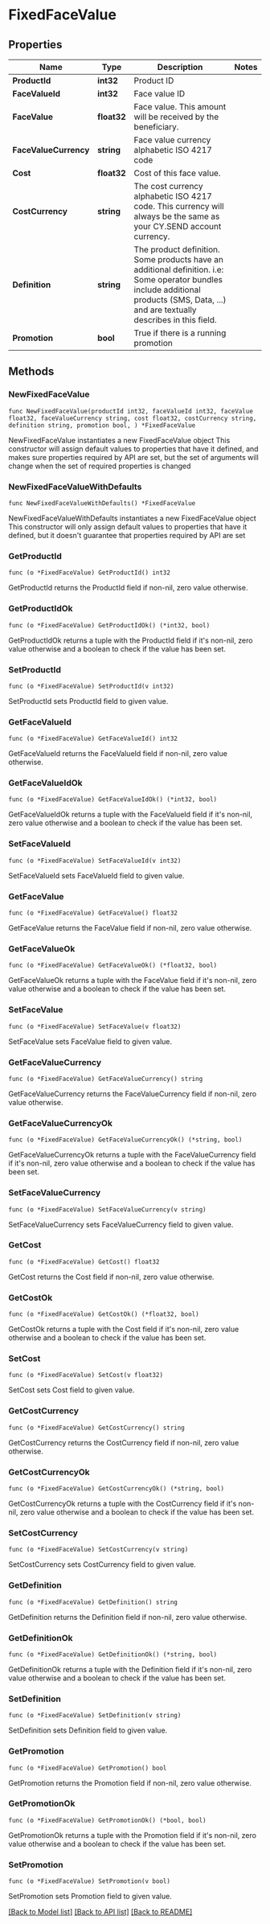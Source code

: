 # FixedFaceValue

## Properties

Name | Type | Description | Notes
------------ | ------------- | ------------- | -------------
**ProductId** | **int32** | Product ID | 
**FaceValueId** | **int32** | Face value ID | 
**FaceValue** | **float32** | Face value. This amount will be received by the beneficiary. | 
**FaceValueCurrency** | **string** | Face value currency alphabetic ISO 4217 code | 
**Cost** | **float32** | Cost of this face value. | 
**CostCurrency** | **string** | The cost currency alphabetic ISO 4217 code. This currency will always be the same as your CY.SEND account currency. | 
**Definition** | **string** | The product definition. Some products have an additional definition. i.e: Some operator bundles include additional products (SMS, Data, ...) and are textually describes in this field. | 
**Promotion** | **bool** | True if there is a running promotion | 

## Methods

### NewFixedFaceValue

`func NewFixedFaceValue(productId int32, faceValueId int32, faceValue float32, faceValueCurrency string, cost float32, costCurrency string, definition string, promotion bool, ) *FixedFaceValue`

NewFixedFaceValue instantiates a new FixedFaceValue object
This constructor will assign default values to properties that have it defined,
and makes sure properties required by API are set, but the set of arguments
will change when the set of required properties is changed

### NewFixedFaceValueWithDefaults

`func NewFixedFaceValueWithDefaults() *FixedFaceValue`

NewFixedFaceValueWithDefaults instantiates a new FixedFaceValue object
This constructor will only assign default values to properties that have it defined,
but it doesn't guarantee that properties required by API are set

### GetProductId

`func (o *FixedFaceValue) GetProductId() int32`

GetProductId returns the ProductId field if non-nil, zero value otherwise.

### GetProductIdOk

`func (o *FixedFaceValue) GetProductIdOk() (*int32, bool)`

GetProductIdOk returns a tuple with the ProductId field if it's non-nil, zero value otherwise
and a boolean to check if the value has been set.

### SetProductId

`func (o *FixedFaceValue) SetProductId(v int32)`

SetProductId sets ProductId field to given value.


### GetFaceValueId

`func (o *FixedFaceValue) GetFaceValueId() int32`

GetFaceValueId returns the FaceValueId field if non-nil, zero value otherwise.

### GetFaceValueIdOk

`func (o *FixedFaceValue) GetFaceValueIdOk() (*int32, bool)`

GetFaceValueIdOk returns a tuple with the FaceValueId field if it's non-nil, zero value otherwise
and a boolean to check if the value has been set.

### SetFaceValueId

`func (o *FixedFaceValue) SetFaceValueId(v int32)`

SetFaceValueId sets FaceValueId field to given value.


### GetFaceValue

`func (o *FixedFaceValue) GetFaceValue() float32`

GetFaceValue returns the FaceValue field if non-nil, zero value otherwise.

### GetFaceValueOk

`func (o *FixedFaceValue) GetFaceValueOk() (*float32, bool)`

GetFaceValueOk returns a tuple with the FaceValue field if it's non-nil, zero value otherwise
and a boolean to check if the value has been set.

### SetFaceValue

`func (o *FixedFaceValue) SetFaceValue(v float32)`

SetFaceValue sets FaceValue field to given value.


### GetFaceValueCurrency

`func (o *FixedFaceValue) GetFaceValueCurrency() string`

GetFaceValueCurrency returns the FaceValueCurrency field if non-nil, zero value otherwise.

### GetFaceValueCurrencyOk

`func (o *FixedFaceValue) GetFaceValueCurrencyOk() (*string, bool)`

GetFaceValueCurrencyOk returns a tuple with the FaceValueCurrency field if it's non-nil, zero value otherwise
and a boolean to check if the value has been set.

### SetFaceValueCurrency

`func (o *FixedFaceValue) SetFaceValueCurrency(v string)`

SetFaceValueCurrency sets FaceValueCurrency field to given value.


### GetCost

`func (o *FixedFaceValue) GetCost() float32`

GetCost returns the Cost field if non-nil, zero value otherwise.

### GetCostOk

`func (o *FixedFaceValue) GetCostOk() (*float32, bool)`

GetCostOk returns a tuple with the Cost field if it's non-nil, zero value otherwise
and a boolean to check if the value has been set.

### SetCost

`func (o *FixedFaceValue) SetCost(v float32)`

SetCost sets Cost field to given value.


### GetCostCurrency

`func (o *FixedFaceValue) GetCostCurrency() string`

GetCostCurrency returns the CostCurrency field if non-nil, zero value otherwise.

### GetCostCurrencyOk

`func (o *FixedFaceValue) GetCostCurrencyOk() (*string, bool)`

GetCostCurrencyOk returns a tuple with the CostCurrency field if it's non-nil, zero value otherwise
and a boolean to check if the value has been set.

### SetCostCurrency

`func (o *FixedFaceValue) SetCostCurrency(v string)`

SetCostCurrency sets CostCurrency field to given value.


### GetDefinition

`func (o *FixedFaceValue) GetDefinition() string`

GetDefinition returns the Definition field if non-nil, zero value otherwise.

### GetDefinitionOk

`func (o *FixedFaceValue) GetDefinitionOk() (*string, bool)`

GetDefinitionOk returns a tuple with the Definition field if it's non-nil, zero value otherwise
and a boolean to check if the value has been set.

### SetDefinition

`func (o *FixedFaceValue) SetDefinition(v string)`

SetDefinition sets Definition field to given value.


### GetPromotion

`func (o *FixedFaceValue) GetPromotion() bool`

GetPromotion returns the Promotion field if non-nil, zero value otherwise.

### GetPromotionOk

`func (o *FixedFaceValue) GetPromotionOk() (*bool, bool)`

GetPromotionOk returns a tuple with the Promotion field if it's non-nil, zero value otherwise
and a boolean to check if the value has been set.

### SetPromotion

`func (o *FixedFaceValue) SetPromotion(v bool)`

SetPromotion sets Promotion field to given value.



[[Back to Model list]](../README.md#documentation-for-models) [[Back to API list]](../README.md#documentation-for-api-endpoints) [[Back to README]](../README.md)


